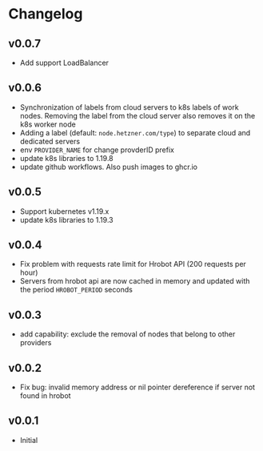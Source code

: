 Changelog
=========

v0.0.7
------
 * Add support LoadBalancer

v0.0.6
------
 * Synchronization of labels from cloud servers to k8s labels of work nodes. Removing the label from the cloud server also removes it on the k8s worker node 
 * Adding a label (default: `node.hetzner.com/type`) to separate cloud and dedicated servers
 * env `PROVIDER_NAME` for change provderID prefix
 * update k8s libraries to 1.19.8
 * update github workflows. Also push images to ghcr.io
 
v0.0.5
------
 * Support kubernetes v1.19.x
 * update k8s libraries to 1.19.3

v0.0.4
------
 * Fix problem with requests rate limit for Hrobot API (200 requests per hour)
 * Servers from hrobot api are now cached in memory and updated with the period `HROBOT_PERIOD` seconds

v0.0.3 
------
 * add capability: exclude the removal of nodes that belong to other providers

v0.0.2
------
* Fix bug: invalid memory address or nil pointer dereference if server not found in hrobot

v0.0.1
------
* Initial
